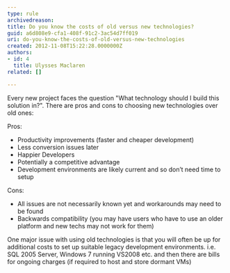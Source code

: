 ```yaml
---
type: rule
archivedreason: 
title: Do you know the costs of old versus new technologies?
guid: a6d808e9-cfa1-408f-91c2-3ac54d7ff019
uri: do-you-know-the-costs-of-old-versus-new-technologies
created: 2012-11-08T15:22:28.0000000Z
authors:
- id: 4
  title: Ulysses Maclaren
related: []

---
```


Every new project faces the question "What technology should I build this solution in?". There are pros and cons to choosing new technologies over old ones: 
<!--endintro-->

Pros:

* Productivity improvements (faster and cheaper development)
* Less conversion issues later
* Happier Developers
* Potentially a competitive advantage
* Development environments are likely current and so don’t need time to setup


Cons:

* All issues are not necessarily known yet and workarounds may need to be found
* Backwards compatibility (you may have users who have to use an older platform and new techs may not work for them)


One major issue with using old technologies is that you will often be up for additional costs to set up suitable legacy development environments. i.e. SQL 2005 Server, Windows 7 running VS2008 etc. and then there are bills for ongoing charges (if required to host and store dormant VMs)
